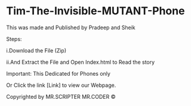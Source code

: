 # Tim-The-Invisible-MUTANT-Phone

This was made and Published by Pradeep and Sheik 

Steps:

i.Download the File (Zip)

ii.And Extract the File and Open Index.html to Read the story

Important: This Dedicated for Phones only

Or Click the link [Link] to view our Webpage.

Copyrighted by MR.SCRIPTER MR.CODER ©
